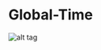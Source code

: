 # Global-Time

![alt tag](https://raw.githubusercontent.com/stephenramthun/Global-Time/global-time.gif)
